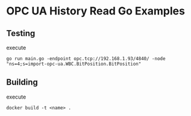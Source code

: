 # OPC UA History Read Go Examples

## Testing

execute

```go run main.go -endpoint opc.tcp://192.168.1.93/4840/ -node "ns=4;s=import-opc-ua.WBC.BitPosition.BitPosition"```

## Building

execute

```docker build -t <name> .```

